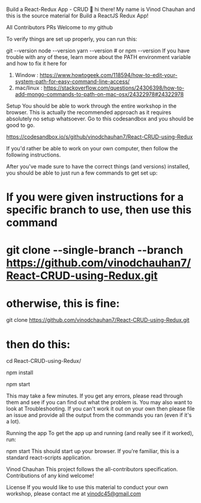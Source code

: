 Build a React-Redux App - CRUD
👋 hi there! My name is Vinod Chauhan and this is the source material for Build a ReactJS Redux App!

All Contributors PRs Welcome to my github

To verify things are set up properly, you can run this:

git --version
node --version
yarn --version # or npm --version
If you have trouble with any of these, learn more about the PATH environment variable and how to fix it here for 
1) Window : https://www.howtogeek.com/118594/how-to-edit-your-system-path-for-easy-command-line-access/
2) mac/linux : https://stackoverflow.com/questions/24306398/how-to-add-mongo-commands-to-path-on-mac-osx/24322978#24322978

Setup
You should be able to work through the entire workshop in the browser. This is actually the recommended approach as it requires absolutely no setup whatsoever. Go to this codesandbox and you should be good to go.

https://codesandbox.io/s/github/vinodchauhan7/React-CRUD-using-Redux

If you'd rather be able to work on your own computer, then follow the following instructions.

After you've made sure to have the correct things (and versions) installed, you should be able to just run a few commands to get set up:

# If you were given instructions for a specific branch to use, then use this command
# git clone --single-branch --branch <branchname> https://github.com/vinodchauhan7/React-CRUD-using-Redux.git

# otherwise, this is fine:
git clone https://github.com/vinodchauhan7/React-CRUD-using-Redux.git

# then do this:
cd React-CRUD-using-Redux/

npm install

npm start

This may take a few minutes. If you get any errors, please read through them and see if you can find out what the problem is. You may also want to look at Troubleshooting. If you can't work it out on your own then please file an issue and provide all the output from the commands you ran (even if it's a lot).

Running the app
To get the app up and running (and really see if it worked), run:

npm start
This should start up your browser. If you're familiar, this is a standard react-scripts application.


Vinod Chauhan
This project follows the all-contributors specification. Contributions of any kind welcome!

License
If you would like to use this material to conduct your own workshop, please contact me at vinodc45@gmail.com
